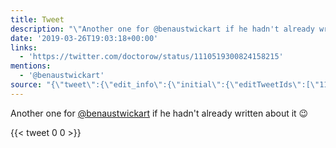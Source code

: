 ```yaml
---
title: Tweet
description: "\"Another one for @benaustwickart if he hadn't already written about it \U0001F609 \""
date: '2019-03-26T19:03:18+00:00'
links:
  - 'https://twitter.com/doctorow/status/1110519300824158215'
mentions:
  - '@benaustwickart'
source: "{\"tweet\":{\"edit_info\":{\"initial\":{\"editTweetIds\":[\"1110628813359198208\"],\"editableUntil\":\"2019-03-26T20:45:18.247Z\",\"editsRemaining\":\"5\",\"isEditEligible\":true}},\"retweeted\":false,\"source\":\"<a href=\\\"http://twitter.com/download/android\\\" rel=\\\"nofollow\\\">Twitter for Android</a>\",\"entities\":{\"hashtags\":[],\"symbols\":[],\"user_mentions\":[{\"name\":\"Ben Austwick\",\"screen_name\":\"benaustwickart\",\"indices\":[\"16\",\"31\"],\"id_str\":\"797507442351505408\",\"id\":\"797507442351505408\"}],\"urls\":[{\"url\":\"https://t.co/Pvg5pim39a\",\"expanded_url\":\"https://twitter.com/doctorow/status/1110519300824158215\",\"display_url\":\"twitter.com/doctorow/statu…\",\"indices\":[\"72\",\"95\"]}]},\"display_text_range\":[\"0\",\"95\"],\"favorite_count\":\"0\",\"id_str\":\"1110628813359198208\",\"truncated\":false,\"retweet_count\":\"0\",\"id\":\"1110628813359198208\",\"possibly_sensitive\":false,\"created_at\":\"Tue Mar 26 19:45:18 +0000 2019\",\"favorited\":false,\"full_text\":\"Another one for @benaustwickart if he hadn't already written about it \U0001F609 https://t.co/Pvg5pim39a\",\"lang\":\"en\"}}"
---
```

Another one for [@benaustwickart](https://twitter.com/@benaustwickart) if he hadn't already written about it 😉 
    
{{< tweet 0 0 >}}
    
